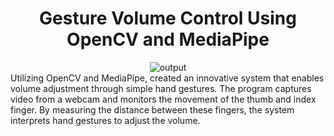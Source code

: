<div align="center">
  <h1>Gesture Volume Control Using OpenCV and MediaPipe</h1>
  <img alt="output" src="images/handgestur.gif" />
 </div>
Utilizing OpenCV and MediaPipe, created an innovative system that enables volume adjustment through simple hand gestures. The program captures video from a webcam and monitors the movement of the thumb and index finger. By measuring the distance between these fingers, the system interprets hand gestures to adjust the volume.
